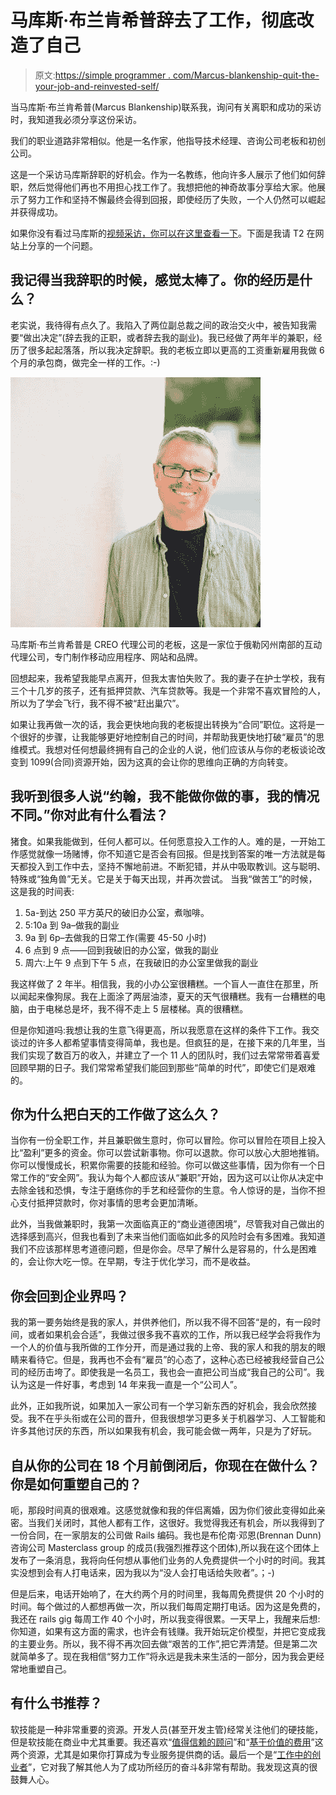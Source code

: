 # 马库斯·布兰肯希普辞去了工作，彻底改造了自己

> 原文:[https://simple programmer . com/Marcus-blankenship-quit-the-your-job-and-reinvested-self/](https://simpleprogrammer.com/marcus-blankenship-quit-his-job-and-reinvented-himself/)

当马库斯·布兰肯希普(Marcus Blankenship)联系我，询问有关离职和成功的采访时，我知道我必须分享这份采访。

我们的职业道路非常相似。他是一名作家，他指导技术经理、咨询公司老板和初创公司。

这是一个采访马库斯辞职的好机会。作为一名教练，他向许多人展示了他们如何辞职，然后觉得他们再也不用担心找工作了。我想把他的神奇故事分享给大家。他展示了努力工作和坚持不懈最终会得到回报，即使经历了失败，一个人仍然可以崛起并获得成功。

如果你没有看过马库斯的[视频采访，你可以在这里查看一下](https://www.youtube.com/watch?v=yHeiQNo4kGM)。下面是我请 T2 在网站上分享的一个问题。

## 我记得当我辞职的时候，感觉太棒了。你的经历是什么？

老实说，我待得有点久了。我陷入了两位副总裁之间的政治交火中，被告知我需要“做出决定”(辞去我的正职，或者辞去我的副业)。我已经做了两年半的兼职，经历了很多起起落落，所以我决定辞职。我的老板立即以更高的工资重新雇用我做 6 个月的承包商，做完全一样的工作。:-)

![Marcus Blankenship is the owner of CREO Agency, an interactive agency handcrafting mobile apps, websites and brands in Southern Oregon.](img/27e0544297b361e14bf2e4e118a8974d.png)

马库斯·布兰肯希普是 CREO 代理公司的老板，这是一家位于俄勒冈州南部的互动代理公司，专门制作移动应用程序、网站和品牌。

回想起来，我希望我能早点离开，但我太害怕失败了。我的妻子在护士学校，我有三个十几岁的孩子，还有抵押贷款、汽车贷款等。我是一个非常不喜欢冒险的人，所以为了学会飞行，我不得不被“赶出巢穴”。

如果让我再做一次的话，我会更快地向我的老板提出转换为“合同”职位。这将是一个很好的步骤，让我能够更好地控制自己的时间，并帮助我更快地打破“雇员”的思维模式。我想对任何想最终拥有自己的企业的人说，他们应该从与你的老板谈论改变到 1099(合同)资源开始，因为这真的会让你的思维向正确的方向转变。

## 我听到很多人说“约翰，我不能做你做的事，我的情况不同。”你对此有什么看法？

猪食。如果我能做到，任何人都可以。任何愿意投入工作的人。难的是，一开始工作感觉就像一场赌博，你不知道它是否会有回报。但是找到答案的唯一方法就是每天都投入到工作中去，坚持不懈地前进。不断犯错，并从中吸取教训。这与聪明、特殊或“独角兽”无关。它是关于每天出现，并再次尝试。
当我“做苦工”的时候，这是我的时间表:

1.  5a-到达 250 平方英尺的破旧办公室，煮咖啡。
2.  5:10a 到 9a–做我的副业
3.  9a 到 6p–去做我的日常工作(需要 45-50 小时)
4.  6 点到 9 点——回到我破旧的办公室，做我的副业
5.  周六:上午 9 点到下午 5 点，在我破旧的办公室里做我的副业

我这样做了 2 年半。相信我，我的小办公室很糟糕。一个盲人一直住在那里，所以闻起来像狗尿。我在上面涂了两层油漆，夏天的天气很糟糕。我有一台糟糕的电脑，由于电梯总是坏，我不得不走上 5 层楼梯。真的很糟糕。

但是你知道吗:我想让我的生意飞得更高，所以我愿意在这样的条件下工作。我交谈过的许多人都希望事情变得简单，我也是。但疯狂的是，在接下来的几年里，当我们实现了数百万的收入，并建立了一个 11 人的团队时，我们过去常常带着喜爱回顾早期的日子。我们常常希望我们能回到那些“简单的时代”，即使它们是艰难的。

## 你为什么把白天的工作做了这么久？

当你有一份全职工作，并且兼职做生意时，你可以冒险。你可以冒险在项目上投入比“盈利”更多的资金。你可以尝试新事物。你可以退款。你可以放心大胆地推销。你可以慢慢成长，积累你需要的技能和经验。你可以做这些事情，因为你有一个日常工作的“安全网”。我认为每个人都应该从“兼职”开始，因为这可以让你从决定中去除金钱和恐惧，专注于磨练你的手艺和经营你的生意。令人惊讶的是，当你不担心支付抵押贷款时，你对事情的思考会更加清晰。

此外，当我做兼职时，我第一次面临真正的“商业道德困境”，尽管我对自己做出的选择感到高兴，但我也看到了未来当他们面临如此多的风险时会有多困难。我知道我们不应该那样思考道德问题，但是你会。尽早了解什么是容易的，什么是困难的，会让你大吃一惊。在早期，专注于优化学习，而不是收益。

## 你会回到企业界吗？

我的第一要务始终是我的家人，并供养他们，所以我不得不回答“是的，有一段时间，或者如果机会合适”，我做过很多我不喜欢的工作，所以我已经学会将我作为一个人的价值与我所做的工作分开，而是通过我的上帝、我的家人和我的朋友的眼睛来看待它。但是，我再也不会有“雇员”的心态了，这种心态已经被我经营自己公司的经历击垮了。即使我是一名员工，我也会一直把公司当成“我自己的公司”。我认为这是一件好事，考虑到 14 年来我一直是一个“公司人”。

此外，正如我所说，如果加入一家公司有一个学习新东西的好机会，我会欣然接受。我不在乎头衔或在公司的晋升，但我很想学习更多关于机器学习、人工智能和许多其他讨厌的东西，所以如果我有机会，我可能会做一两年，只是为了好玩。

## 自从你的公司在 18 个月前倒闭后，你现在在做什么？你是如何重塑自己的？

呃，那段时间真的很艰难。这感觉就像和我的伴侣离婚，因为你们彼此变得如此亲密。当我们关闭时，其他人都有工作，这很好。我觉得我还有机会，所以我得到了一份合同，在一家朋友的公司做 Rails 编码。我也是布伦南·邓恩(Brennan Dunn)咨询公司 Masterclass group 的成员(我强烈推荐这个团体),所以我在这个团体上发布了一条消息，我将向任何想从事他们业务的人免费提供一个小时的时间。我其实没想到会有人打电话来，因为我以为“没人会打电话给失败者”。；-)

但是后来，电话开始响了，在大约两个月的时间里，我每周免费提供 20 个小时的时间。每个做过的人都想再做一次，所以我们每周定期打电话。因为这是免费的，我还在 rails gig 每周工作 40 个小时，所以我变得很累。一天早上，我醒来后想:你知道，如果有这方面的需求，也许会有钱赚。我开始玩定价模型，并把它变成我的主要业务。所以，我不得不再次回去做“艰苦的工作”,把它弄清楚。但是第二次就简单多了。现在我相信“努力工作”将永远是我未来生活的一部分，因为我会更经常地重塑自己。

## 有什么书推荐？

软技能是一种非常重要的资源。开发人员(甚至开发主管)经常关注他们的硬技能，但是软技能在商业中尤其重要。我还喜欢“[值得信赖的顾问](http://www.amazon.com/exec/obidos/ASIN/0743212347/makithecompsi-20)”和“[基于价值的费用](http://www.amazon.com/exec/obidos/ASIN/0470275847/makithecompsi-20)”这两个资源，尤其是如果你打算成为专业服务提供商的话。最后一个是“[工作中的创业者](http://www.amazon.com/exec/obidos/ASIN/1430210788/makithecompsi-20)”，它对我了解其他人为了成功所经历的奋斗&非常有帮助。我发现这真的很鼓舞人心。